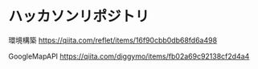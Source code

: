 # ハッカソンリポジトリ

環境構築
https://qiita.com/reflet/items/16f90cbb0db68fd6a498

GoogleMapAPI
https://qiita.com/diggymo/items/fb02a69c92138cf2d4a4
